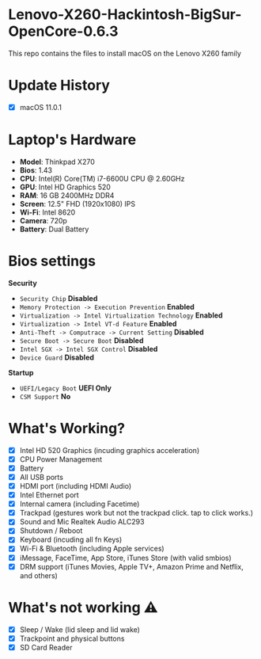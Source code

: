 # Lenovo-X260-Hackintosh-BigSur-OpenCore-0.6.3
This repo contains the files to install macOS on the Lenovo X260 family


# Update History
- [x] macOS 11.0.1

# Laptop's Hardware
- <b>Model</b>: Thinkpad X270
- <b>Bios</b>: 1.43
- <b>CPU</b>: Intel(R) Core(TM) i7-6600U CPU @ 2.60GHz
- <b>GPU</b>: Intel HD Graphics 520
- <b>RAM</b>: 16 GB 2400MHz DDR4
- <b>Screen</b>: 12.5" FHD (1920x1080) IPS
- <b>Wi-Fi</b>: Intel 8620
- <b>Camera</b>: 720p
- <b>Battery</b>: Dual Battery

# Bios settings

<b>Security</b>
- `Security Chip` **Disabled**
- `Memory Protection -> Execution Prevention` **Enabled**
- `Virtualization -> Intel Virtualization Technology` **Enabled**
- `Virtualization -> Intel VT-d Feature` **Enabled**
- `Anti-Theft -> Computrace -> Current Setting` **Disabled**
- `Secure Boot -> Secure Boot` **Disabled**
- `Intel SGX -> Intel SGX Control` **Disabled**
- `Device Guard` **Disabled**

<b>Startup</b>
- `UEFI/Legacy Boot` **UEFI Only**
- `CSM Support` **No**

# What's Working?
- [x] Intel HD 520 Graphics (incuding graphics acceleration)
- [x] CPU Power Management
- [x] Battery
- [x] All USB ports
- [x] HDMI port (including HDMI Audio)
- [x] Intel Ethernet port
- [x] Internal camera (including Facetime)
- [x] Trackpad (gestures work but not the trackpad click. tap to click works.)
- [x] Sound and Mic Realtek Audio ALC293
- [x] Shutdown / Reboot 
- [x] Keyboard (incuding all fn Keys)
- [x] Wi-Fi & Bluetooth (including Apple services)
- [x] iMessage, FaceTime, App Store, iTunes Store (with valid smbios)
- [x] DRM support (iTunes Movies, Apple TV+, Amazon Prime and Netflix, and others)

# What's not working ⚠️
- [x] Sleep / Wake (lid sleep and lid wake)
- [x] Trackpoint and physical buttons
- [x] SD Card Reader
